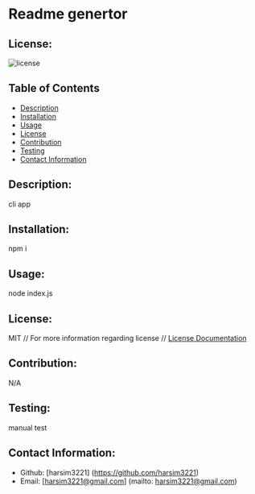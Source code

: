 # Readme genertor

  ## License:
  ![license](https://img.shields.io/badge/license-MIT-blue.svg)

  ## Table of Contents
  - [ Description](#description)
  - [Installation](#installation)
  - [Usage](#usage)
  - [License](#license)
  - [Contribution](#contribution)
  - [Testing](#testing)  
  - [Contact Information](#contact-information)


  ## Description:
  cli app

  ## Installation:
  npm i

  ## Usage:
  node index.js

  ## License:
  MIT
  // For more information regarding license
  // [License Documentation](https://choosealicense.com/licenses/)

  ## Contribution:
  N/A

  ## Testing:
  manual test

  ## Contact Information:
  - Github: [harsim3221] (https://github.com/harsim3221)
  - Email: [harsim3221@gmail.com] (mailto: harsim3221@gmail.com)
  